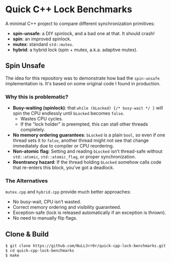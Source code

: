 # Quick C++ Lock Benchmarks

A minimal C++ project to compare different synchronization primitives:

- __spin-unsafe__: a DIY spinlock, and a bad one at that. It should crash!
- __spin__: an improved spinlock.
- __mutex__: standard `std::mutex`.
- __hybrid__: a hybrid lock (spin + mutex, a.k.a. adaptive mutex).

## Spin Unsafe

The idea for this repository was to demonstrate how bad the `spin-unsafe` implementation is. It's based on some original code I found in production.

### Why this is problematic?

- __Busy-waiting (spinlock)__: that `while (bLocked) {/* busy-wait */ }` will spin the CPU endlessly until `bLocked` becomes `false`.
    - Wastes CPU cycles.
    - If the "lock holder" is preempted, this can stall other threads completely.
- __No memory ordering guarantees__: `bLocked` is a plain `bool`, so even if one thread sets it to `false`, another thread might not see that change immediately due to compiler or CPU reordering.
- __Non-atomic flag__: Setting and reading `bLocked` isn’t thread-safe without `std::atomic`, `std::atomic_flag`, or proper synchronization.
- __Reentrancy hazard__: If the thread holding `bLocked` somehow calls code that re-enters this block, you’ve got a deadlock.

### The Alternatives

`mutex.cpp` and `hybrid.cpp` provide much better approaches:

- No busy-wait, CPU isn’t wasted.
- Correct memory ordering and visibility guaranteed.
- Exception-safe (lock is released automatically if an exception is thrown).
- No need to manually flip flags.

## Clone & Build

```bash
$ git clone https://github.com/NuLL3rr0r/quick-cpp-lock-benchmarks.git
$ cd quick-cpp-lock-benchmarks
$ make
```
